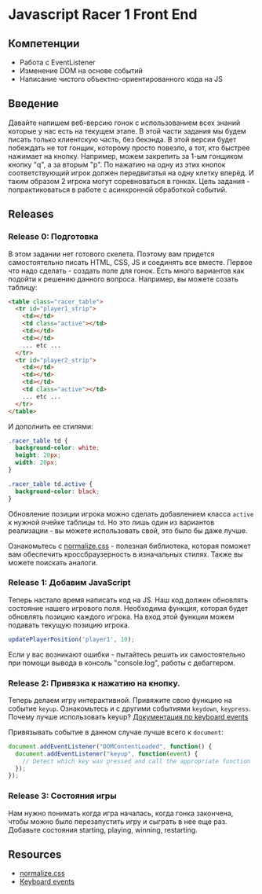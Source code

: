 # Javascript Racer 1 Front End

## Компетенции

* Работа с EventListener
* Изменение DOM на основе событий
* Написание чистого объектно-ориентированного кода на JS

## Введение

Давайте напишем веб-версию гонок с использованием всех знаний которые у нас есть на текущем этапе. В этой части задания мы будем писать только клиентскую часть, без бекэнда. В этой версии будет побеждать не тот гонщик, которому просто повезло, а тот, кто быстрее нажимает на кнопку.
Например, можем закрепить за 1-ым гонщиком кнопку "q", а за вторым "p". По нажатию на одну из этих кнопок соответствующий игрок должен передвигатья на одну клетку вперёд. И таким образом 2 игрока могут соревноваться в гонках.
Цель задания - попрактиковаться в работе с асинхронной обработкой событий.


## Releases

### Release 0: Подготовка

В этом задании нет готового скелета. Поэтому вам придется самостоятельно писать HTML, CSS, JS и соединять все вместе. Первое что надо сделать - создать поле для гонок. Есть много вариантов как подойти к решению данного вопроса. Например, вы можете созать таблицу:


```html
<table class="racer_table">
  <tr id="player1_strip">
    <td></td>
    <td class="active"></td>
    <td></td>
    <td></td>
    ... etc ...
  </tr>
  <tr id="player2_strip">
    <td></td>
    <td></td>
    <td></td>
    <td class="active"></td>
    ... etc ...
  </tr>
</table>
```

И дополнить ее стилями:

```css
.racer_table td {
  background-color: white;
  height: 20px;
  width: 20px;
}

.racer_table td.active {
  background-color: black;
}
```

Обновление позиции игрока можно сделать добавлением класса `active` к нужной ячейке таблицы `td`. Но это лишь один из вариантов реализации - вы можете использовать свой, это было бы даже лучше.

Ознакомьтесь с [normalize.css][] - полезная библиотека, которая поможет вам обеспечить кроссбраузерность в изначальных стилях. Также вы можете поискать аналоги.


### Release 1: Добавим JavaScript

Теперь настало время написать код на JS. Наш код должен обновлять состояние нашего игрового поля. Необходима функция, которая будет обновлять позицию каждого игрока. На вход этой функции можем подавать текущую позицию игрока.

```javascript
updatePlayerPosition('player1', 10);
```

Если у вас возникают ошибки - пытайтесь решить их самостоятельно при помощи вывода в консоль "console.log", работы с дебаггером.


### Release 2: Привязка к нажатию на кнопку.

Теперь делаем игру интерактивной. Привяжите свою функцию на событие `keyup`. Ознакомьтесь и с другими событиями `keydown`, `keypress`. Почему лучше использовать keyup? [Документация по keyboard events][keyboard events]

Привязывать событие в данном случае лучше всего к `document`:

```javascript
document.addEventListener("DOMContentLoaded", function() {
  document.addEventListener("keyup", function(event) {
    // Detect which key was pressed and call the appropriate function
  });
});
```

### Release 3: Состояния игры

Нам нужно понимать когда игра началась, когда гонка закончена, чтобы можно было перезапустить игру и сыграть в нее еще раз. Добавьте состояния starting, playing, winning, restarting.



## Resources

* [normalize.css][]
* [Keyboard events][keyboard events]



[normalize.css]: http://necolas.github.com/normalize.css/
[keyboard events]: https://developer.mozilla.org/ru/docs/Web/API/KeyboardEvent
